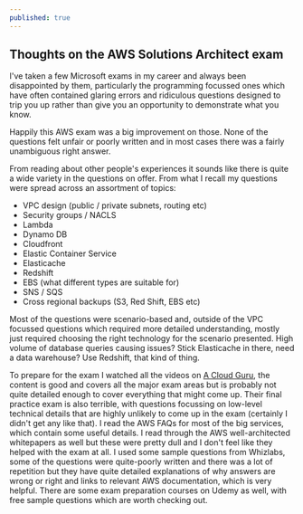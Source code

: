 ```yaml
---
published: true
---
```

## Thoughts on the AWS Solutions Architect exam

I've taken a few Microsoft exams in my career and always been disappointed by them, particularly the programming focussed ones which have often contained glaring errors and ridiculous questions designed to trip you up rather than give you an opportunity to demonstrate what you know.

Happily this AWS exam was a big improvement on those. None of the questions felt unfair or poorly written and in most cases there was a fairly unambiguous right answer.

From reading about other people's experiences it sounds like there is quite a wide variety in the questions on offer. From what I recall my questions were spread across an assortment of topics:

- VPC design (public / private subnets, routing etc)
- Security groups / NACLS
- Lambda
- Dynamo DB
- Cloudfront
- Elastic Container Service
- Elasticache
- Redshift
- EBS (what different types are suitable for)
- SNS / SQS
- Cross regional backups (S3, Red Shift, EBS etc)

Most of the questions were scenario-based and, outside of the VPC focussed questions which required more detailed understanding, mostly just required choosing the right technology for the scenario presented. High volume of database queries causing issues? Stick Elasticache in there, need a data warehouse? Use Redshift, that kind of thing.

To prepare for the exam I watched all the videos on [A Cloud Guru](https://acloud.guru), the content is good and covers all the major exam areas but is probably not quite detailed enough to cover everything that might come up. Their final practice exam is also terrible, with questions focussing on low-level technical details that are highly unlikely to come up in the exam (certainly I didn't get any like that). I read the AWS FAQs for most of the big services, which contain some useful details. I read through the AWS well-architected whitepapers as well but these were pretty dull and I don't feel like they helped with the exam at all.
I used some sample questions from Whizlabs, some of the questions were quite-poorly written and there was a lot of repetition but they have quite detailed explanations of why answers are wrong or right and links to relevant AWS documentation, which is very helpful. There are some exam preparation courses on Udemy as well, with free sample questions which are worth checking out.